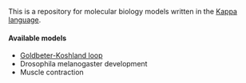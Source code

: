 This is a repository for molecular biology models written in the <a href="http://www.kappalanguage.org">Kappa language</a>.

#### Available models
 * <a href="http://rulebase.org/showcase_books/182387-Goldbeter-Koshland-loop">Goldbeter-Koshland loop</a>
 * Drosophila melanogaster development
 * Muscle contraction
